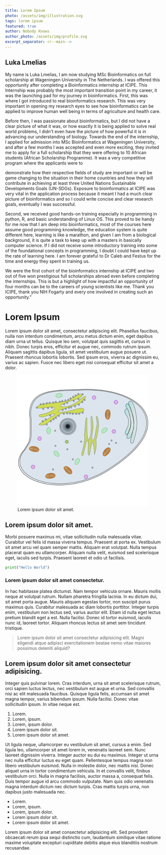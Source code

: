 ```yaml
---
title: Lorem Ipsum
photo: /assets/img/illustration.svg
tags: lorem ipsum
featured: true
author: Nobody Knows
author_photo: /assets/img/profile.svg
excerpt_separator: <!--main-->
---
```


## Luka Lmelias
My name is Luka Lmelias, I am now studying MSc Bioinformatics on full scholarship at Wageningen University in The Netherlands. I was offered this opportunity after completing a Bioinformatics internship at ICIPE. This Internship was probably the most important transition point in my career, it was the launching pad for my journey in bioinformatics. First, this was where I got introduced to real bioinformatics research. This was very important in opening my research eyes to see how bioinformatics can be applied to improve human well being in terms of agriculture and health care.  

Before then, I was passionate about bioinformatics, but I did not have a clear picture of what it was, or how exactly it is being applied to solve real world problems, I didn't even have the picture of how powerful it is in advancing our understanding of biology. Towards the end of the internship, I applied for admission into MSc Bioinformatics at Wageningen University, and after a few months I was accepted and even more exciting, they invited me to apply for a full scholarship that they were offering to 10 African students (African Scholarship Programme). It was a very competitive program where the applicants were to 

demonstrate how their respective fields of study are important or will be game changing to the situation in their home countries and how they will contribute in achieving at least three United Nations Sustainable Developments Goals (UN-SDGs).  Exposure to bioinformatics at ICIPE was very vital in the application process because it meant I had a much clear picture of bioinformatics and so I could write concise and clear research goals, eventually I was successful. 

Second, we received good hands-on training especially in programming in python, R, and basic understanding of Linux OS. This proved to be handy for me now that I am deep into bioinformatics, most of the courses here assume good programming knowledge, the education system is quite different here, learning is like a marathon, and given I am from a biological background, it is quite a task to keep up with a masters in basically computer science. If I did not receive some introductory training into some of the foundational concepts in programming, I doubt I could have kept up the rate of learning here. I am forever grateful to Dr Caleb and Festus for the time and energy they spent in training us.  

We were the first cohort of the bioinformatics internship at ICIPE and two out of five won prestigious full scholarships abroad even before completing the internships. This is but a highlight of how impactful an opportunity of four months can be to the careers of young scientists like me. Thank you ICIPE, thank you NIH Fogarty and every one involved in creating such an opportunity."

<!--main-->

# Lorem Ipsum

Lorem ipsum dolor sit amet, consectetur adipiscing elit. Phasellus faucibus, nulla non interdum condimentum, arcu metus dictum enim, eget dapibus diam urna ut tellus. Quisque leo sem, volutpat quis sagittis et, cursus in nibh. Donec turpis eros, efficitur et augue nec, commodo rutrum ipsum. Aliquam sagittis dapibus ligula, sit amet vestibulum augue posuere ut. Praesent rhoncus lobortis lobortis. Sed ipsum eros, viverra ac dignissim eu, varius ac sapien. Fusce nec libero eget nisi consequat efficitur sit amet a dolor.

<figure>
  <img src="/assets/img/illustration.svg" alt="lorem">
  <caption>Lorem ipsum dolor sit amet.</caption>
</figure>

## Lorem ipsum dolor sit amet.

Morbi posuere maximus mi, vitae sollicitudin nulla malesuada vitae. Curabitur vel felis id massa viverra tempus. Praesent at porta ex. Vestibulum sit amet arcu vel quam semper mattis. Aliquam erat volutpat. Nulla tempus placerat quam eu ullamcorper. Aliquam nulla velit, euismod sed scelerisque eget, iaculis sed turpis. Praesent laoreet et odio ut facilisis.

```python
print("Hello World")
```

### Lorem ipsum dolor sit amet consectetur.

In hac habitasse platea dictumst. Nam tempor vehicula ornare. Mauris mollis neque at volutpat rutrum. Nullam pharetra fringilla lacinia. In eu dictum dui, sit amet porta augue. Mauris aliquam egestas tortor, non suscipit purus maximus quis. Curabitur malesuada ac diam lobortis porttitor. Integer turpis enim, vestibulum non lectus sed, varius auctor elit. Etiam id nulla eget lectus pretium blandit eget a est. Nulla facilisi. Donec id tortor euismod, iaculis nunc id, laoreet tortor. Aliquam rhoncus lectus sit amet sem tincidunt tristique.

> Lorem ipsum dolor sit amet consectetur adipisicing elit. Magni eligendi atque adipisci exercitationem beatae nemo vitae maiores possimus deleniti aliquid?

## Lorem ipsum dolor sit amet consectetur adipisicing.

Integer quis pulvinar lorem. Cras interdum, urna sit amet scelerisque rutrum, orci sapien luctus lectus, nec vestibulum est augue et urna. Sed convallis nisi ac elit malesuada faucibus. Quisque ligula felis, accumsan sit amet magna tempor, varius bibendum ipsum. Nulla facilisi. Donec vitae sollicitudin ipsum. In vitae neque est.

1. Lorem.
2. Lorem, ipsum.
3. Lorem, ipsum dolor.
4. Lorem ipsum dolor sit.
5. Lorem ipsum dolor sit amet.

Ut ligula neque, ullamcorper eu vestibulum sit amet, cursus a enim. Sed ligula leo, ullamcorper sit amet lorem in, venenatis laoreet sem. Nunc laoreet dignissim viverra. Integer auctor eu dui eu maximus. Integer ut urna nec nulla efficitur luctus eu eget quam. Pellentesque tempus magna non libero vestibulum euismod. Nulla in molestie dolor, nec mattis nisi. Donec aliquet urna in tortor condimentum vehicula. In et convallis velit, finibus vestibulum orci. Nulla in magna facilisis, auctor massa a, consequat felis. Duis tempor augue id arcu commodo vulputate. Nam quis odio venenatis magna interdum dictum nec dictum turpis. Cras mattis turpis urna, non dapibus justo malesuada nec.

- Lorem.
- Lorem, ipsum.
- Lorem, ipsum dolor.
- Lorem ipsum dolor sit.
- Lorem ipsum dolor sit amet.

Lorem ipsum dolor sit amet consectetur adipisicing elit. Sed provident obcaecati rerum ipsa sequi distinctio cum, laudantium similique vitae ratione maxime voluptate excepturi cupiditate debitis atque eius blanditiis nostrum recusandae.
